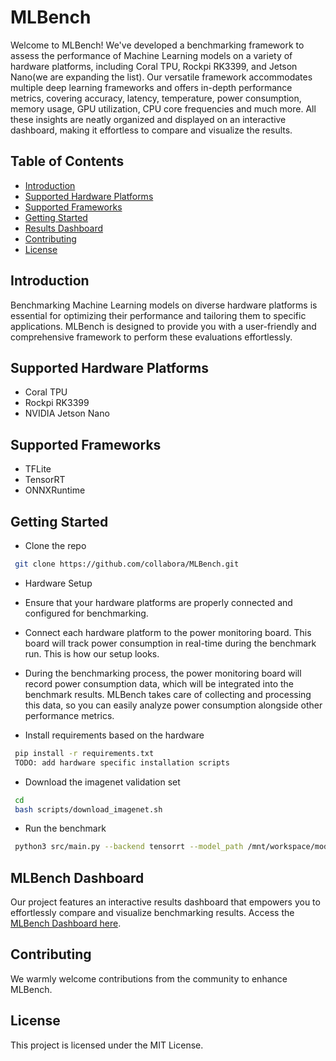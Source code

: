 # MLBench

Welcome to MLBench! We've developed a benchmarking framework to assess the performance of Machine Learning models on a variety of hardware platforms, including Coral TPU, Rockpi RK3399, and Jetson Nano(we are expanding the list). Our versatile framework accommodates multiple deep learning frameworks and offers in-depth performance metrics, covering accuracy, latency, temperature, power consumption, memory usage, GPU utilization, CPU core frequencies and much more. All these insights are neatly organized and displayed on an interactive dashboard, making it effortless to compare and visualize the results.

## Table of Contents
- [Introduction](#introduction)
- [Supported Hardware Platforms](#supported-hardware-platforms)
- [Supported Frameworks](#supported-frameworks)
- [Getting Started](#getting-started)
- [Results Dashboard](#results-dashboard)
- [Contributing](#contributing)
- [License](#license)

## Introduction

Benchmarking Machine Learning models on diverse hardware platforms is essential for optimizing their performance and tailoring them to specific applications. MLBench is designed to provide you with a user-friendly and comprehensive framework to perform these evaluations effortlessly.

## Supported Hardware Platforms

- Coral TPU
- Rockpi RK3399
- NVIDIA Jetson Nano

## Supported Frameworks

- TFLite
- TensorRT
- ONNXRuntime

## Getting Started

- Clone the repo
```bash
 git clone https://github.com/collabora/MLBench.git
```

- Hardware Setup
 - Ensure that your hardware platforms are properly connected and configured for benchmarking.
 - Connect each hardware platform to the power monitoring board. This board will track power consumption in real-time during the benchmark run. This is how our setup looks.
 - During the benchmarking process, the power monitoring board will record power consumption data, which will be integrated into the benchmark results. MLBench takes care of collecting and processing this data, so you can easily analyze power consumption alongside other performance metrics.

- Install requirements based on the hardware
```bash
 pip install -r requirements.txt
 TODO: add hardware specific installation scripts
```

- Download the imagenet validation set
```bash
 cd 
 bash scripts/download_imagenet.sh
```

- Run the benchmark
```bash
 python3 src/main.py --backend tensorrt --model_path /mnt/workspace/models/mobilenetv3_small_fp32.engine --model_name mobilenet_v3_small --preprocessed-dir /mnt/workspace/imagenet_preprocessed_224 --results_dir /mnt/workspace/mlbench_results --input_size 224,224
```

## MLBench Dashboard
Our project features an interactive results dashboard that empowers you to effortlessly compare and visualize benchmarking results. Access the [MLBench Dashboard here](mlbench.kurg.org:5000).


## Contributing
We warmly welcome contributions from the community to enhance MLBench. 

## License
This project is licensed under the MIT License.

